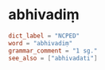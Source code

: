 # abhivadiṃ

``` toml
dict_label = "NCPED"
word = "abhivadiṃ"
grammar_comment = "1 sg."
see_also = ["abhivadati"]
```


